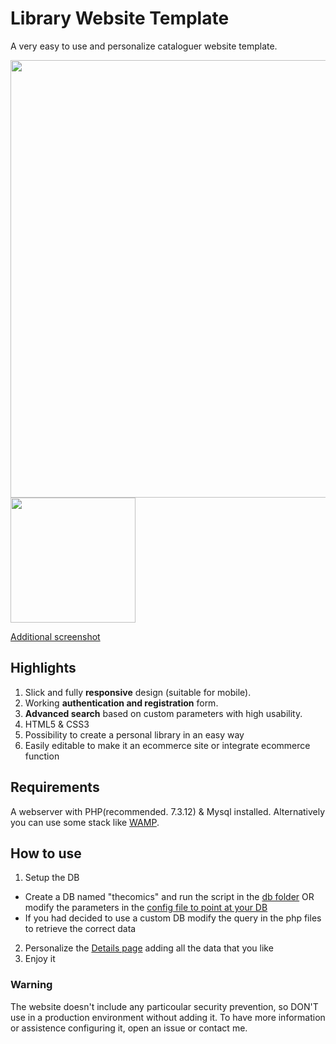 # Library Website Template

A very easy to use and personalize cataloguer website template.

<img src="https://github.com/FabioPezzini/library_website_template/blob/master/img/screen/home_desk.png" width="700"> <img src="https://github.com/FabioPezzini/library_website_template/blob/master/img/screen/home_mob.png" width="200">


[Additional screenshot](img/screen/)

## Highlights
1. Slick and fully __responsive__ design (suitable for mobile).
2. Working __authentication and registration__ form.
3. __Advanced search__ based on custom parameters with high usability.
4. HTML5 & CSS3
5. Possibility to create a personal library in an easy way
6. Easily editable to make it an ecommerce site or integrate ecommerce function

## Requirements
A webserver with PHP(recommended. 7.3.12) & Mysql installed.
Alternatively you can use some stack like [WAMP](https://www.wampserver.com/en/).

## How to use
1. Setup the DB
 - Create a DB named "thecomics" and run the script in the [db folder](db) OR modify the parameters in the [config file to point at your DB](includes/config.php)
 - If you had decided to use a custom DB modify the query in the php files to retrieve the correct data
2. Personalize the [Details page](detail.php) adding all the data that you like
3. Enjoy it

### Warning
The website doesn't include any particoular security prevention, so DON'T use in a production environment without adding it.
To have more information or assistence configuring it, open an issue or contact me.
